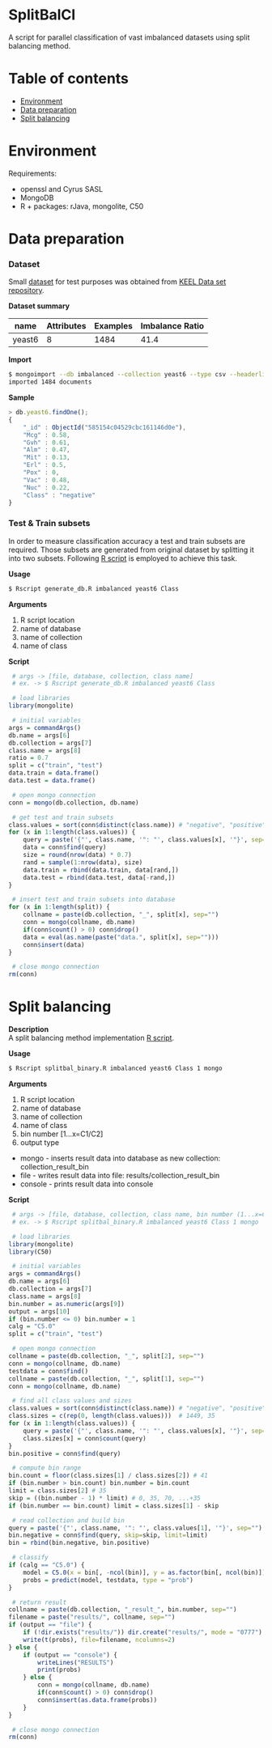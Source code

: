 # SplitBalCl
A script for parallel classification of vast imbalanced datasets using split balancing method.

# Table of contents
- [Environment](#environment)
- [Data preparation](#data-preparation)
- [Split balancing](#split-balancing)

# Environment
Requirements:
* openssl and Cyrus SASL
* MongoDB
* R + packages: rJava, mongolite, C50

# Data preparation
### Dataset
Small [dataset](datasets/yeast6.csv) for test purposes was obtained from [KEEL Data set repository](http://sci2s.ugr.es/keel/imbalanced.php).<br>

**Dataset summary**

name | Attributes | Examples | Imbalance Ratio
--- | --- | --- | ---
yeast6 | 8 | 1484 | 41.4

**Import**
```sh
$ mongoimport --db imbalanced --collection yeast6 --type csv --headerline --file datasets/yeast6.csv
imported 1484 documents
```

**Sample**
```js
> db.yeast6.findOne();
{
	"_id" : ObjectId("585154c04529cbc161146d0e"),
	"Mcg" : 0.58,
	"Gvh" : 0.61,
	"Alm" : 0.47,
	"Mit" : 0.13,
	"Erl" : 0.5,
	"Pox" : 0,
	"Vac" : 0.48,
	"Nuc" : 0.22,
	"Class" : "negative"
}
```
### Test & Train subsets
In order to measure classification accuracy a test and train subsets are required. Those subsets are generated from original dataset by splitting it into two subsets. Following [R script](scripts/R/generate_db.R) is employed to achieve this task.<br>

**Usage**
```sh
$ Rscript generate_db.R imbalanced yeast6 Class
```

**Arguments**<br>
1. R script location<br>
2. name of database<br>
3. name of collection<br>
4. name of class<br>

**Script**
```r
 # args -> [file, database, collection, class name]
 # ex. -> $ Rscript generate_db.R imbalanced yeast6 Class

 # load libraries
library(mongolite)

 # initial variables
args = commandArgs()
db.name = args[6]
db.collection = args[7]
class.name = args[8]
ratio = 0.7
split = c("train", "test")
data.train = data.frame()
data.test = data.frame()

 # open mongo connection
conn = mongo(db.collection, db.name)

 # get test and train subsets
class.values = sort(conn$distinct(class.name)) # "negative", "positive"
for (x in 1:length(class.values)) {
	query = paste('{"', class.name, '": "', class.values[x], '"}', sep="")
	data = conn$find(query)
	size = round(nrow(data) * 0.7)	
	rand = sample(1:nrow(data), size)
	data.train = rbind(data.train, data[rand,])
	data.test = rbind(data.test, data[-rand,])
}

 # insert test and train subsets into database
for (x in 1:length(split)) {
	collname = paste(db.collection, "_", split[x], sep="")
	conn = mongo(collname, db.name)
	if(conn$count() > 0) conn$drop()
	data = eval(as.name(paste("data.", split[x], sep="")))
	conn$insert(data)
}

 # close mongo connection
rm(conn)
```

# Split balancing
**Description**<br>
A split balancing method implementation [R script](scripts/R/splitbal_binary.R).<br>

**Usage**
```sh
$ Rscript splitbal_binary.R imbalanced yeast6 Class 1 mongo
```

**Arguments**<br>
1. R script location<br>
2. name of database<br>
3. name of collection<br>
4. name of class<br>
5. bin number [1...x=C1/C2]<br>
6. output type<br>
  * mongo - inserts result data into database as new collection: collection_result_bin
  * file - writes result data into file: results/collection_result_bin
  * console - prints result data into console

**Script**
```r
 # args -> [file, database, collection, class name, bin number (1...x=C1/C2), output (mongo, file, console)]
 # ex. -> $ Rscript splitbal_binary.R imbalanced yeast6 Class 1 mongo

 # load libraries
library(mongolite)
library(C50)

 # initial variables
args = commandArgs()
db.name = args[6]
db.collection = args[7]
class.name = args[8]
bin.number = as.numeric(args[9])
output = args[10]
if (bin.number <= 0) bin.number = 1
calg = "C5.0"
split = c("train", "test")

 # open mongo connection
collname = paste(db.collection, "_", split[2], sep="")
conn = mongo(collname, db.name)
testdata = conn$find()
collname = paste(db.collection, "_", split[1], sep="")
conn = mongo(collname, db.name)

 # find all class values and sizes
class.values = sort(conn$distinct(class.name)) # "negative", "positive"
class.sizes = c(rep(0, length(class.values)))  # 1449, 35
for (x in 1:length(class.values)) {
	query = paste('{"', class.name, '": "', class.values[x], '"}', sep="")
	class.sizes[x] = conn$count(query)
}
bin.positive = conn$find(query)

 # compute bin range
bin.count = floor(class.sizes[1] / class.sizes[2]) # 41
if (bin.number > bin.count) bin.number = bin.count
limit = class.sizes[2] # 35
skip = ((bin.number - 1) * limit) # 0, 35, 70, ...+35
if (bin.number == bin.count) limit = class.sizes[1] - skip

 # read collection and build bin
query = paste('{"', class.name, '": "', class.values[1], '"}', sep="")
bin.negative = conn$find(query, skip=skip, limit=limit)
bin = rbind(bin.negative, bin.positive)

 # classify
if (calg == "C5.0") {
	model = C5.0(x = bin[, -ncol(bin)], y = as.factor(bin[, ncol(bin)]))
	probs = predict(model, testdata, type = "prob")
}

 # return result
collname = paste(db.collection, "_result_", bin.number, sep="")
filename = paste("results/", collname, sep="")
if (output == "file") {
	if (!dir.exists("results/")) dir.create("results/", mode = "0777")
	write(t(probs), file=filename, ncolumns=2)
} else {
	if (output == "console") {
		writeLines("RESULTS")
		print(probs)
	} else {
		conn = mongo(collname, db.name)
		if(conn$count() > 0) conn$drop()
		conn$insert(as.data.frame(probs))
	}
}

 # close mongo connection
rm(conn)
```
